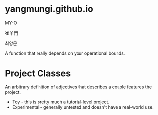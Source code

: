 # yangmungi.github.io
MY-O

崔羊門

최양문

A function that really depends on your operational bounds.

# Project Classes

An arbitrary definition of adjectives that describes a couple features the project.

* Toy - this is pretty much a tutorial-level project.
* Experimental - generally untested and doesn't have a real-world use.
